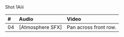 Shot 1Aiii

| # | Audio | Video |
|:---|:---|:---|
| 04 | [Atmosphere SFX] | Pan across front row. |

